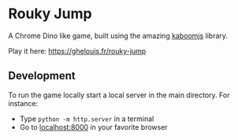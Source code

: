 # Rouky Jump

A Chrome Dino like game, built using the amazing [kaboomjs](https://kaboomjs.com) library.

Play it here: https://ghelouis.fr/rouky-jump

## Development

To run the game locally start a local server in the main directory. For instance:
- Type `python -m http.server` in a terminal
- Go to [localhost:8000](localhost:8000) in your favorite browser
